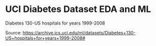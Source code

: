 # UCI Diabetes Dataset EDA and ML

Diabetes 130-US hospitals for years 1999-2008

Source: https://archive.ics.uci.edu/ml/datasets/Diabetes+130-US+hospitals+for+years+1999-2008#
